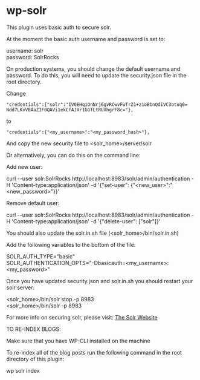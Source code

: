 # wp-solr  
  
This plugin uses basic auth to secure solr.  
  
At the moment the basic auth username and password is set to:  
  
username: solr  
password: SolrRocks  
  
On production systems, you should change the default username and password. To do this, you will need to update the security.json file in the root directory.  
  
Change  
  

    "credentials":{"solr":"IV0EHq1OnNrj6gvRCwvFwTrZ1+z1oBbnQdiVC3otuq0= Ndd7LKvVBAaZIF0QAVi1ekCfAJXr1GGfLtRUXhgrF8c="},   

  
to  
  

    "credentials":{"<my_username>":"<my_password_hash>"},  

  
And copy the new security file to <solr_home>/server/solr  
  
Or alternatively, you can do this on the command line:  
  
Add new user:  
  
curl --user solr:SolrRocks http://localhost:8983/solr/admin/authentication -H 'Content-type:application/json' -d '{"set-user": {"<new_user>":"<new_password>"}}'  
  
Remove default user:  
  
curl --user solr:SolrRocks http://localhost:8983/solr/admin/authentication -H 'Content-type:application/json' -d  '{"delete-user": ["solr"]}'  
  
You should also update the solr.in.sh file (<solr_home>/bin/solr.in.sh)  
  
Add the following variables to the bottom of the file:  
  
SOLR_AUTH_TYPE="basic"  
SOLR_AUTHENTICATION_OPTS="-Dbasicauth=<my_username>:<my_password>"  
  
Once you have updated security.json and solr.in.sh you should restart your solr server:  
  
<solr_home>/bin/solr stop -p 8983  
<solr_home>/bin/solr -p 8983  
  
  
For more info on securing solr, please visit: [The Solr Website](https://lucene.apache.org/solr/guide/8_0/basic-authentication-plugin.html)

TO RE-INDEX BLOGS:

Make sure that you have WP-CLI installed on the machine

To re-index all of the blog posts run the following command in the root directory of this plugin:

wp solr index

